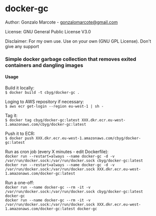 # docker-gc
Author: Gonzalo Marcote - gonzalomarcote@gmail.com

License: GNU General Public License V3.0

Disclaimer: For my own use. Use on your own (GNU GPL License). Don't give any support


### Simple docker garbage collection that removes exited containers and dangling images

#### Usage

Build it locally:  
	`$ docker build -t cbyg/docker-gc .`

Loging to AWS repository if necessary:  
	`$ aws ecr get-login --region eu-west-1 | sh -`

Tag it:  
	`$ docker tag cbyg/docker-gc:latest XXX.dkr.ecr.eu-west-1.amazonaws.com/cbyg/docker-gc:latest`

Push it to ECR:  
	`$ docker push XXX.dkr.ecr.eu-west-1.amazonaws.com/cbyg/docker-gc:latest`

Run as cron job (every X minutes - edit Dockerfile):  
	`docker run --restart=always --name docker-gc -d -v /var/run/docker.sock:/var/run/docker.sock cbyg/docker-gc:latest`  
	`docker run --restart=always --name docker-gc -d -v /var/run/docker.sock:/var/run/docker.sock XXX.dkr.ecr.eu-west-1.amazonaws.com/docker-gc:latest`  

Run a one-off:  
	`docker run --name docker-gc --rm -it -v /var/run/docker.sock:/var/run/docker.sock cbyg/docker-gc:latest docker-gc`  
	`docker run --name docker-gc --rm -it -v /var/run/docker.sock:/var/run/docker.sock XXX.dkr.ecr.eu-west-1.amazonaws.com/docker-gc:latest docker-gc`  
